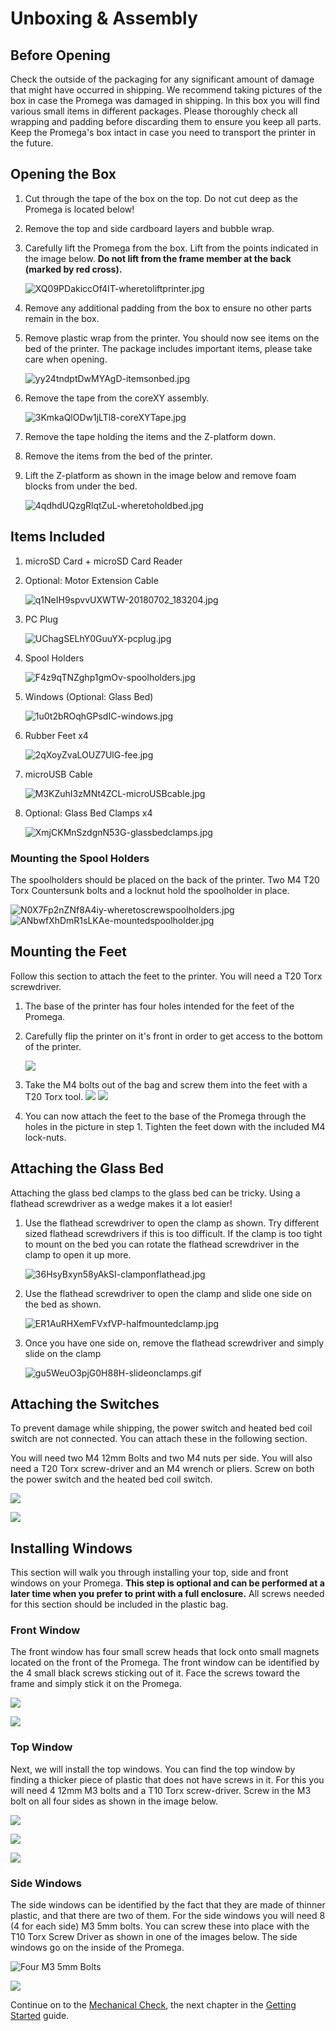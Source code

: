 # Unboxing & Assembly

## Before Opening

Check the outside of the packaging for any significant amount of damage that might have occurred in shipping. We recommend taking pictures of the box in case the Promega was damaged in shipping. In this box you will find various small items in different packages. Please thoroughly check all wrapping and padding before discarding them to ensure you keep all parts. Keep the Promega's box intact in case you need to transport the printer in the future.

## Opening the Box

1. Cut through the tape of the box on the top. Do not cut deep as the Promega is located below! 
2. Remove the top and side cardboard layers and bubble wrap.
3. Carefully lift the Promega from the box. Lift from the points indicated in the image below. **Do not lift from the frame member at the back \(marked by red cross\).**

   ![XQ09PDakiccOf4IT-wheretoliftprinter.jpg](../.gitbook/assets/xq09pdakiccof4it-wheretoliftprinter.jpg)

4. Remove any additional padding from the box to ensure no other parts remain in the box.
5. Remove plastic wrap from the printer. You should now see items on the bed of the printer. The package includes important items, please take care when opening.

   ![yy24tndptDwMYAgD-itemsonbed.jpg](../.gitbook/assets/yy24tndptdwmyagd-itemsonbed.jpg)

6. Remove the tape from the coreXY assembly.

   ![3KmkaQlODw1jLTl8-coreXYTape.jpg](../.gitbook/assets/3kmkaqlodw1jltl8-corexytape.jpg)

7. Remove the tape holding the items and the Z-platform down.
8. Remove the items from the bed of the printer. 
9. Lift the Z-platform as shown in the image below and remove foam blocks from under the bed.

   ![4qdhdUQzgRlqtZuL-wheretoholdbed.jpg](../.gitbook/assets/4qdhduqzgrlqtzul-wheretoholdbed.jpg)

## Items Included

1. microSD Card + microSD Card Reader
2. Optional: Motor Extension Cable

   ![q1NeIH9spvvUXWTW-20180702\_183204.jpg](../.gitbook/assets/q1neih9spvvuxwtw-20180702_183204.jpg)

3. PC Plug

   ![UChagSELhY0GuuYX-pcplug.jpg](../.gitbook/assets/uchagselhy0guuyx-pcplug.jpg)

4. Spool Holders

   ![F4z9qTNZghp1gmOv-spoolholders.jpg](../.gitbook/assets/f4z9qtnzghp1gmov-spoolholders.jpg)

5. Windows \(Optional: Glass Bed\)

   ![1u0t2bROqhGPsdIC-windows.jpg](../.gitbook/assets/1u0t2broqhgpsdic-windows.jpg)

6. Rubber Feet x4

   ![2qXoyZvaLOUZ7UlG-fee.jpg](../.gitbook/assets/2qxoyzvalouz7ulg-fee.jpg)

7. microUSB Cable

   ![M3KZuhI3zMNt4ZCL-microUSBcable.jpg](../.gitbook/assets/m3kzuhi3zmnt4zcl-microusbcable.jpg)

8. Optional: Glass Bed Clamps x4

   ![XmjCKMnSzdgnN53G-glassbedclamps.jpg](../.gitbook/assets/xmjckmnszdgnn53g-glassbedclamps.jpg)

### Mounting the Spool Holders

The spoolholders should be placed on the back of the printer. Two M4 T20 Torx Countersunk bolts and a locknut hold the spoolholder in place.

![N0X7Fp2nZNf8A4iy-wheretoscrewspoolholders.jpg](../.gitbook/assets/n0x7fp2nznf8a4iy-wheretoscrewspoolholders.jpg) ![ANbwfXhDmR1sLKAe-mountedspoolholder.jpg](../.gitbook/assets/anbwfxhdmr1slkae-mountedspoolholder.jpg)

## Mounting the Feet

Follow this section to attach the feet to the printer. You will need a T20 Torx screwdriver.

1. The base of the printer has four holes intended for the feet of the Promega.
2. Carefully flip the printer on it's front in order to get access to the bottom of the printer.  

   ![](../.gitbook/assets/wheretoscrewonfeet.jpg)

3. Take the M4 bolts out of the bag and screw them into the feet with a T20 Torx tool.  ![](../.gitbook/assets/screwinfoot%20%281%29.jpg) ![](../.gitbook/assets/screwthroughfoot.jpg) 
4. You can now attach the feet to the base of the Promega through the holes in the picture in step 1. Tighten the feet down with the included M4 lock-nuts.

## Attaching the Glass Bed

Attaching the glass bed clamps to the glass bed can be tricky. Using a flathead screwdriver as a wedge makes it a lot easier!

1. Use the flathead screwdriver to open the clamp as shown. Try different sized flathead screwdrivers if this is too difficult. If the clamp is too tight to mount on the bed you can rotate the flathead screwdriver in the clamp to open it up more.

   ![36HsyBxyn58yAkSI-clamponflathead.jpg](../.gitbook/assets/36hsybxyn58yaksi-clamponflathead.jpg)

2. Use the flathead screwdriver to open the clamp and slide one side on the bed as shown. 

   ![ER1AuRHXemFVxfVP-halfmountedclamp.jpg](../.gitbook/assets/er1aurhxemfvxfvp-halfmountedclamp.jpg)

3. Once you have one side on, remove the flathead screwdriver and simply slide on the clamp 

   ![gu5WeuO3pjG0H88H-slideonclamps.gif](../.gitbook/assets/gu5weuo3pjg0h88h-slideonclamps.gif)

## Attaching the Switches

To prevent damage while shipping, the power switch and heated bed coil switch are not connected. You can attach these in the following section.

You will need two M4 12mm Bolts and two M4 nuts per side. You will also need a T20 Torx screw-driver and an M4 wrench or pliers. Screw on both the power switch and the heated bed coil switch.

![](../.gitbook/assets/screwingpowerswitch.jpg)

![](../.gitbook/assets/nutsonpowerswitchg.jpg)

## Installing Windows

This section will walk you through installing your top, side and front windows on your Promega. **This step is optional and can be performed at a later time when you prefer to print with a full enclosure.** All screws needed for this section should be included in the plastic bag.

### Front Window

The front window has four small screw heads that lock onto small magnets located on the front of the Promega. The front window can be identified by the 4 small black screws sticking out of it. Face the screws toward the frame and simply stick it on the Promega. 

![](../.gitbook/assets/frontwindowattach.gif)



![](../.gitbook/assets/front_window.jpg)

### Top Window

Next, we will install the top windows. You can find the top window by finding a thicker piece of plastic that does not have screws in it. For this you will need 4 12mm M3 bolts and a T10 Torx screw-driver. Screw in the M3 bolt on all four sides as shown in the image below.

![](../.gitbook/assets/4xm35mm%20%281%29.jpg)

![](../.gitbook/assets/attachingthetopwindow.jpg)

![](../.gitbook/assets/fullyattachedtopwindow.jpg)

### Side Windows

The side windows can be identified by the fact that they are made of thinner plastic, and that there are two of them. For the side windows you will need 8 \(4 for each side\) M3 5mm bolts. You can screw these into place with the T10 Torx Screw Driver as shown in one of the images below. The side windows go on the inside of the Promega.

![Four M3 5mm Bolts](../.gitbook/assets/4xm35mm.jpg)

![](../.gitbook/assets/attachingsides.jpg)

Continue on to the [Mechanical Check](https://m3d.gitbook.io/promega-docs/getting-started/mechanical-check), the next chapter in the [Getting Started](https://m3d.gitbook.io/promega-docs/getting-started) guide.

